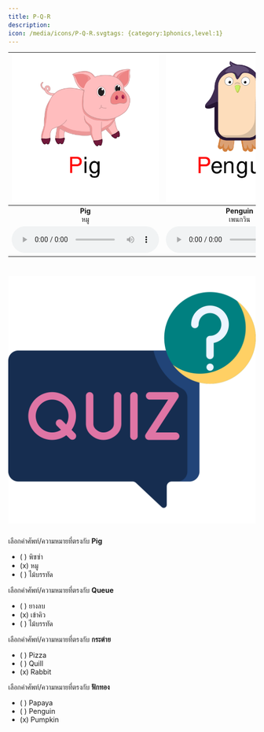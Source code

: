 ```yaml
---
title: P-Q-R
description: 
icon: /media/icons/P-Q-R.svgtags: {category:1phonics,level:1}
---
```

<div class="carrousel">


|![](/media/img/P-Q-R__Pig.svg)|![](/media/img/P-Q-R__Penguin.svg)|![](/media/img/P-Q-R__Papaya.svg)|![](/media/img/P-Q-R__Pumpkin.svg)|![](/media/img/P-Q-R__Pizza.svg)|![](/media/img/P-Q-R__Queue.svg)|![](/media/img/P-Q-R__Queen.svg)|![](/media/img/P-Q-R__Question.svg)|![](/media/img/P-Q-R__Quarter.svg)|![](/media/img/P-Q-R__Quill.svg)|![](/media/img/P-Q-R__Rain.svg)|![](/media/img/P-Q-R__Rainbow.svg)|![](/media/img/P-Q-R__Rabbit.svg)|![](/media/img/P-Q-R__Rubber.svg)|![](/media/img/P-Q-R__Ruler.svg)|
| :----: | :----: | :----: | :----: | :----: | :----: | :----: | :----: | :----: | :----: | :----: | :----: | :----: | :----: | :----: |
|**Pig**<br>หมู|**Penguin**<br>เพนกวิน|**Papaya**<br>มะละกอ|**Pumpkin**<br>ฟักทอง|**Pizza**<br>พิซซ่า|**Queue**<br>เข้าคิว|**Queen**<br>ควีน|**Question**<br>คําถาม|**Quarter**<br>หนึ่งส่วนสี่|**Quill**<br>ขนนก|**Rain**<br>ฝน|**Rainbow**<br>รุ้ง|**Rabbit**<br>กระต่าย|**Rubber**<br>ยางลบ|**Ruler**<br>ไม้บรรทัด|
|![](/media/audio/Pig.mp3)|![](/media/audio/Penguin.mp3)|![](/media/audio/Papaya.mp3)|![](/media/audio/Pumpkin.mp3)|![](/media/audio/Pizza.mp3)|![](/media/audio/Queue.mp3)|![](/media/audio/Queen.mp3)|![](/media/audio/Question.mp3)|![](/media/audio/Quarter.mp3)|![](/media/audio/Quill.mp3)|![](/media/audio/Rain.mp3)|![](/media/audio/Rainbow.mp3)|![](/media/audio/Rabbit.mp3)|![](/media/audio/Rubber.mp3)|![](/media/audio/Ruler.mp3)|

</div>



# ![icon](/media/icons/quiz.svg) 


 เลือกคำศัพท์/ความหมายที่ตรงกับ **Pig**
 - ( ) พิซซ่า
 - (x) หมู
 - ( ) ไม้บรรทัด

 เลือกคำศัพท์/ความหมายที่ตรงกับ **Queue**
 - ( ) ยางลบ
 - (x) เข้าคิว
 - ( ) ไม้บรรทัด

 เลือกคำศัพท์/ความหมายที่ตรงกับ **กระต่าย**
 - ( ) Pizza
 - ( ) Quill
 - (x) Rabbit

 เลือกคำศัพท์/ความหมายที่ตรงกับ **ฟักทอง**
 - ( ) Papaya
 - ( ) Penguin
 - (x) Pumpkin
